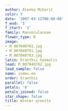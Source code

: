 ```yaml
---
author: Alenka Mihorič
color: Y
date: '2007-03-11T00:00:00'
f_end: '5'
f_start: '2'
family: Ranunculaceae
flower_type: B
image:
- M_007040702.jpg
- M_007040701.jpg
- M_007040703.jpg
latin: Eranthis hyemalis
lead: M_007040702.jpg
lead_sample: false
name: index.en
order: Eranthis
parallel: false
petals: '6'
petals_joined: false
star_shape: false
title: Winter aconite
---
```

